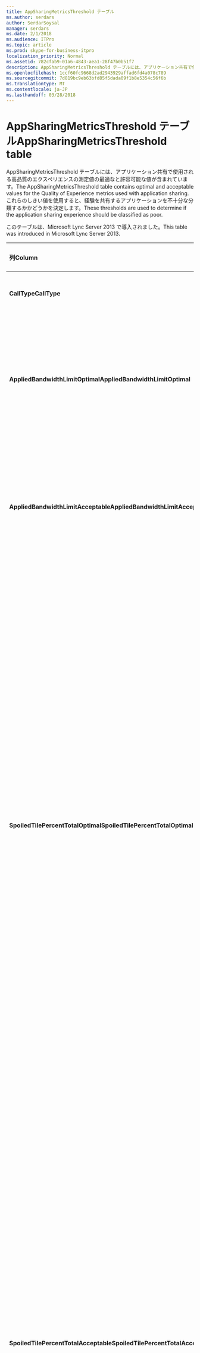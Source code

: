 ```yaml
---
title: AppSharingMetricsThreshold テーブル
ms.author: serdars
author: SerdarSoysal
manager: serdars
ms.date: 2/1/2018
ms.audience: ITPro
ms.topic: article
ms.prod: skype-for-business-itpro
localization_priority: Normal
ms.assetid: 782cfab9-01a6-4843-aea1-28f47b0b51f7
description: AppSharingMetricsThreshold テーブルには、アプリケーション共有で使用される高品質のエクスペリエンスの測定値の最適なと許容可能な値が含まれています。 これらのしきい値を使用すると、経験を共有するアプリケーションを不十分な分類するかかどうかを決定します。
ms.openlocfilehash: 1ccf60fc9668d2ad2943929affad6fd4a078c789
ms.sourcegitcommit: 7d819bc9eb63bfd85f5dada09f1b8e5354c56f6b
ms.translationtype: MT
ms.contentlocale: ja-JP
ms.lasthandoff: 03/28/2018
---
```

# <a name="appsharingmetricsthreshold-table"></a><span data-ttu-id="6ae22-104">AppSharingMetricsThreshold テーブル</span><span class="sxs-lookup"><span data-stu-id="6ae22-104">AppSharingMetricsThreshold table</span></span>
 
<span data-ttu-id="6ae22-105">AppSharingMetricsThreshold テーブルには、アプリケーション共有で使用される高品質のエクスペリエンスの測定値の最適なと許容可能な値が含まれています。</span><span class="sxs-lookup"><span data-stu-id="6ae22-105">The AppSharingMetricsThreshold table contains optimal and acceptable values for the Quality of Experience metrics used with application sharing.</span></span> <span data-ttu-id="6ae22-106">これらのしきい値を使用すると、経験を共有するアプリケーションを不十分な分類するかかどうかを決定します。</span><span class="sxs-lookup"><span data-stu-id="6ae22-106">These thresholds are used to determine if the application sharing experience should be classified as poor.</span></span>
  
<span data-ttu-id="6ae22-107">このテーブルは、Microsoft Lync Server 2013 で導入されました。</span><span class="sxs-lookup"><span data-stu-id="6ae22-107">This table was introduced in Microsoft Lync Server 2013.</span></span>
  
|<span data-ttu-id="6ae22-108">**列**</span><span class="sxs-lookup"><span data-stu-id="6ae22-108">**Column**</span></span>|<span data-ttu-id="6ae22-109">**データ型**</span><span class="sxs-lookup"><span data-stu-id="6ae22-109">**Data Type**</span></span>|<span data-ttu-id="6ae22-110">**キーまたはインデックス**</span><span class="sxs-lookup"><span data-stu-id="6ae22-110">**Key/Index**</span></span>|<span data-ttu-id="6ae22-111">**詳細**</span><span class="sxs-lookup"><span data-stu-id="6ae22-111">**Details**</span></span>|
|:-----|:-----|:-----|:-----|
|<span data-ttu-id="6ae22-112">**CallType**</span><span class="sxs-lookup"><span data-stu-id="6ae22-112">**CallType**</span></span> <br/> |<span data-ttu-id="6ae22-113">int</span><span class="sxs-lookup"><span data-stu-id="6ae22-113">int</span></span>  <br/> |<span data-ttu-id="6ae22-114">Primary</span><span class="sxs-lookup"><span data-stu-id="6ae22-114">Primary</span></span>  <br/> |<span data-ttu-id="6ae22-115">配置された呼び出しの種類です。</span><span class="sxs-lookup"><span data-stu-id="6ae22-115">Type of call that was placed.</span></span>  <br/> |
|<span data-ttu-id="6ae22-116">**AppliedBandwidthLimitOptimal**</span><span class="sxs-lookup"><span data-stu-id="6ae22-116">**AppliedBandwidthLimitOptimal**</span></span> <br/> |<span data-ttu-id="6ae22-117">int</span><span class="sxs-lookup"><span data-stu-id="6ae22-117">int</span></span>  <br/> ||<span data-ttu-id="6ae22-118">アプリケーションを共有するための最適な帯域幅の制限です。</span><span class="sxs-lookup"><span data-stu-id="6ae22-118">Optimal bandwidth limitation for application sharing.</span></span> <span data-ttu-id="6ae22-119">既定値は、1000000 です。</span><span class="sxs-lookup"><span data-stu-id="6ae22-119">The default value is 1000000.</span></span>  <br/> |
|<span data-ttu-id="6ae22-120">**AppliedBandwidthLimitAcceptable**</span><span class="sxs-lookup"><span data-stu-id="6ae22-120">**AppliedBandwidthLimitAcceptable**</span></span> <br/> |<span data-ttu-id="6ae22-121">int</span><span class="sxs-lookup"><span data-stu-id="6ae22-121">int</span></span>  <br/> ||<span data-ttu-id="6ae22-122">アプリケーションを共有するための十分な帯域幅制限。</span><span class="sxs-lookup"><span data-stu-id="6ae22-122">Acceptable bandwidth limitation for application sharing.</span></span> <span data-ttu-id="6ae22-123">既定値は、500000 です。</span><span class="sxs-lookup"><span data-stu-id="6ae22-123">The default value is 500000.</span></span>  <br/> |
|<span data-ttu-id="6ae22-124">**SpoiledTilePercentTotalOptimal**</span><span class="sxs-lookup"><span data-stu-id="6ae22-124">**SpoiledTilePercentTotalOptimal**</span></span> <br/> |<span data-ttu-id="6ae22-125">decimal(5,2)</span><span class="sxs-lookup"><span data-stu-id="6ae22-125">decimal(5,2)</span></span>  <br/> ||<span data-ttu-id="6ae22-126">「不良」タイルの場合、アプリケーション共有の品質をクラス分けするための最適の割合 (%)。</span><span class="sxs-lookup"><span data-stu-id="6ae22-126">Optimal percentage rate for "spoiled" tiles for classifying an Application Sharing quality.</span></span> <span data-ttu-id="6ae22-127">この値は、視聴者に到達しなかった共有からのコンテンツの割合です。</span><span class="sxs-lookup"><span data-stu-id="6ae22-127">This value is the percentage of the content from the sharer that did not reach the viewer.</span></span> <span data-ttu-id="6ae22-128">コンテンツが破棄 (または不良) と共有先は、グラフィックス ソースからタイルを破棄または、ASMCU は、パケットの破棄を並べて表示並べて表示先からそれぞれ。</span><span class="sxs-lookup"><span data-stu-id="6ae22-128">Content may be discarded (or spoiled) when the sharer discards tiles from the graphics source or the ASMCU tiles discards tiles from Sharer respectively.</span></span> <span data-ttu-id="6ae22-129">既定値は、11% です。</span><span class="sxs-lookup"><span data-stu-id="6ae22-129">The default value is 11 percent.</span></span>  <br/> |
|<span data-ttu-id="6ae22-130">**SpoiledTilePercentTotalAcceptable**</span><span class="sxs-lookup"><span data-stu-id="6ae22-130">**SpoiledTilePercentTotalAcceptable**</span></span> <br/> |<span data-ttu-id="6ae22-131">decimal(5,2)</span><span class="sxs-lookup"><span data-stu-id="6ae22-131">decimal(5,2)</span></span>  <br/> ||<span data-ttu-id="6ae22-132">「不良」タイルの場合、アプリケーション共有の品質をクラス分けするためのレートを許容可能な割合です。</span><span class="sxs-lookup"><span data-stu-id="6ae22-132">Acceptable percentage rate for "spoiled" tiles for classifying an Application Sharing quality.</span></span> <span data-ttu-id="6ae22-133">この値は、視聴者に到達しなかった共有からのコンテンツの割合です。</span><span class="sxs-lookup"><span data-stu-id="6ae22-133">This value is the percentage of the content from the sharer that did not reach the viewer.</span></span> <span data-ttu-id="6ae22-134">コンテンツが破棄 (または不良) と共有先は、グラフィックス ソースからタイルを破棄または、ASMCU は、パケットの破棄を並べて表示並べて表示先からそれぞれ。</span><span class="sxs-lookup"><span data-stu-id="6ae22-134">Content may be discarded (or spoiled) when the sharer discards tiles from the graphics source or the ASMCU tiles discards tiles from Sharer respectively.</span></span> <span data-ttu-id="6ae22-135">既定値は、36% です。</span><span class="sxs-lookup"><span data-stu-id="6ae22-135">The default value is 36 percent.</span></span>  <br/> |
|<span data-ttu-id="6ae22-136">**JitterInterArrivalOptimal**</span><span class="sxs-lookup"><span data-stu-id="6ae22-136">**JitterInterArrivalOptimal**</span></span> <br/> |<span data-ttu-id="6ae22-137">int</span><span class="sxs-lookup"><span data-stu-id="6ae22-137">int</span></span>  <br/> ||<span data-ttu-id="6ae22-138">Microsoft Lync Server 2013 では、この列は使用されません。</span><span class="sxs-lookup"><span data-stu-id="6ae22-138">This column is not used in Microsoft Lync Server 2013.</span></span>  <br/> |
|<span data-ttu-id="6ae22-139">**JitterInterArrivalAcceptable**</span><span class="sxs-lookup"><span data-stu-id="6ae22-139">**JitterInterArrivalAcceptable**</span></span> <br/> |<span data-ttu-id="6ae22-140">int</span><span class="sxs-lookup"><span data-stu-id="6ae22-140">int</span></span>  <br/> ||<span data-ttu-id="6ae22-141">Microsoft Lync Server 2013 では、この列は使用されません。</span><span class="sxs-lookup"><span data-stu-id="6ae22-141">This column is not used in Microsoft Lync Server 2013.</span></span>  <br/> |
|<span data-ttu-id="6ae22-142">**RelativeOneWayBurstDensityOptimal**</span><span class="sxs-lookup"><span data-stu-id="6ae22-142">**RelativeOneWayBurstDensityOptimal**</span></span> <br/> |<span data-ttu-id="6ae22-143">float</span><span class="sxs-lookup"><span data-stu-id="6ae22-143">float</span></span>  <br/> ||<span data-ttu-id="6ae22-144">Microsoft Lync Server 2013 では、この列は使用されません。</span><span class="sxs-lookup"><span data-stu-id="6ae22-144">This column is not used in Microsoft Lync Server 2013.</span></span>  <br/> |
|<span data-ttu-id="6ae22-145">**RelativeOneWayBurstDensityAcceptable**</span><span class="sxs-lookup"><span data-stu-id="6ae22-145">**RelativeOneWayBurstDensityAcceptable**</span></span> <br/> |<span data-ttu-id="6ae22-146">float</span><span class="sxs-lookup"><span data-stu-id="6ae22-146">float</span></span>  <br/> ||<span data-ttu-id="6ae22-147">Microsoft Lync Server 2013 では、この列は使用されません。</span><span class="sxs-lookup"><span data-stu-id="6ae22-147">This column is not used in Microsoft Lync Server 2013.</span></span>  <br/> |
|<span data-ttu-id="6ae22-148">**RDPTileProcessingLatencyBurstDensityOptimal**</span><span class="sxs-lookup"><span data-stu-id="6ae22-148">**RDPTileProcessingLatencyBurstDensityOptimal**</span></span> <br/> |<span data-ttu-id="6ae22-149">float</span><span class="sxs-lookup"><span data-stu-id="6ae22-149">float</span></span>  <br/> ||<span data-ttu-id="6ae22-150">Microsoft Lync Server 2013 では、この列は使用されません。</span><span class="sxs-lookup"><span data-stu-id="6ae22-150">This column is not used in Microsoft Lync Server 2013.</span></span>  <br/> |
|<span data-ttu-id="6ae22-151">**RDPTileProcessingLatencyBurstDensityAcceptable**</span><span class="sxs-lookup"><span data-stu-id="6ae22-151">**RDPTileProcessingLatencyBurstDensityAcceptable**</span></span> <br/> |<span data-ttu-id="6ae22-152">float</span><span class="sxs-lookup"><span data-stu-id="6ae22-152">float</span></span>  <br/> ||<span data-ttu-id="6ae22-153">Microsoft Lync Server 2013 では、この列は使用されません。</span><span class="sxs-lookup"><span data-stu-id="6ae22-153">This column is not used in Microsoft Lync Server 2013.</span></span>  <br/> |
|<span data-ttu-id="6ae22-154">**RelativeOneWayAverageOptimal**</span><span class="sxs-lookup"><span data-stu-id="6ae22-154">**RelativeOneWayAverageOptimal**</span></span> <br/> |<span data-ttu-id="6ae22-155">float</span><span class="sxs-lookup"><span data-stu-id="6ae22-155">float</span></span>  <br/> ||<span data-ttu-id="6ae22-156">アプリケーションの共有に関連するメディアの 2 つのエンドポイント間での相対的な一方向遅延の最適な値です。</span><span class="sxs-lookup"><span data-stu-id="6ae22-156">Optimal value for the relative one-way delay between the two media endpoints involved in the application sharing.</span></span> <span data-ttu-id="6ae22-157">これは 1 ホップの遅延の測定です。</span><span class="sxs-lookup"><span data-stu-id="6ae22-157">This is a single-hop latency measure.</span></span> <span data-ttu-id="6ae22-158">既定値は、1.0 秒です。</span><span class="sxs-lookup"><span data-stu-id="6ae22-158">The default value is 1.0 seconds.</span></span>  <br/> <span data-ttu-id="6ae22-159">列は、Microsoft Lync Server 2013 で導入されました。</span><span class="sxs-lookup"><span data-stu-id="6ae22-159">The column was introduced in Microsoft Lync Server 2013.</span></span>  <br/> |
|<span data-ttu-id="6ae22-160">**RelativeOneWayAverageAcceptable**</span><span class="sxs-lookup"><span data-stu-id="6ae22-160">**RelativeOneWayAverageAcceptable**</span></span> <br/> |<span data-ttu-id="6ae22-161">float</span><span class="sxs-lookup"><span data-stu-id="6ae22-161">float</span></span>  <br/> ||<span data-ttu-id="6ae22-162">アプリケーションの共有に関連するメディアの 2 つのエンドポイント間での相対的な一方向遅延の最適な値です。</span><span class="sxs-lookup"><span data-stu-id="6ae22-162">Optimal value for the relative one-way delay between the two media endpoints involved in the application sharing.</span></span> <span data-ttu-id="6ae22-163">これは 1 ホップの遅延の測定です。</span><span class="sxs-lookup"><span data-stu-id="6ae22-163">This is a single-hop latency measure.</span></span> <span data-ttu-id="6ae22-164">既定値は、1.75 秒です。</span><span class="sxs-lookup"><span data-stu-id="6ae22-164">The default value is 1.75 seconds.</span></span>  <br/> <span data-ttu-id="6ae22-165">列は、Microsoft Lync Server 2013 で導入されました。</span><span class="sxs-lookup"><span data-stu-id="6ae22-165">The column was introduced in Microsoft Lync Server 2013.</span></span>  <br/> |
|<span data-ttu-id="6ae22-166">**RDPTileProcessingLatencyAverageOptimal**</span><span class="sxs-lookup"><span data-stu-id="6ae22-166">**RDPTileProcessingLatencyAverageOptimal**</span></span> <br/> |<span data-ttu-id="6ae22-167">float</span><span class="sxs-lookup"><span data-stu-id="6ae22-167">float</span></span>  <br/> ||<span data-ttu-id="6ae22-168">閲覧セッションの継続時間中に、会議サーバーの待機時間を処理する平均 RDP タイルの最適な値です。</span><span class="sxs-lookup"><span data-stu-id="6ae22-168">Optimal value of the average RDP tile processing latency in the AS Conferencing Server over the duration of the viewing session.</span></span> <span data-ttu-id="6ae22-169">遅延時間の間の時間差 (共有または状況によって MCU) は、サーバー上の開始フレームをエンコードし、ビューアーで、同一の開始フレームがデコードされると、</span><span class="sxs-lookup"><span data-stu-id="6ae22-169">Latency is the time difference between when the Start Frame is encoded on the server (sharer or MCU depending on the scenario) and the same Start Frame is decoded on the viewer.</span></span>  <br/> <span data-ttu-id="6ae22-170">平均値が高いと、表示の際の遅延が大きくなります。</span><span class="sxs-lookup"><span data-stu-id="6ae22-170">A high average reflects a longer delay in the viewing experience.</span></span> <span data-ttu-id="6ae22-171">過負荷の会議サーバーでは平均遅延が大きくなる場合があります。</span><span class="sxs-lookup"><span data-stu-id="6ae22-171">An overloaded conferencing server may experience higher average delays.</span></span> <span data-ttu-id="6ae22-172">既定値は、200 ミリ秒です。</span><span class="sxs-lookup"><span data-stu-id="6ae22-172">The default value is 200ms.</span></span>  <br/> <span data-ttu-id="6ae22-173">列は、Microsoft Lync Server 2013 で導入されました。</span><span class="sxs-lookup"><span data-stu-id="6ae22-173">The column was introduced in Microsoft Lync Server 2013.</span></span>  <br/> |
|<span data-ttu-id="6ae22-174">**RDPTileProcessingLatencyAverageAcceptable**</span><span class="sxs-lookup"><span data-stu-id="6ae22-174">**RDPTileProcessingLatencyAverageAcceptable**</span></span> <br/> |<span data-ttu-id="6ae22-175">float</span><span class="sxs-lookup"><span data-stu-id="6ae22-175">float</span></span>  <br/> ||<span data-ttu-id="6ae22-176">閲覧セッションの継続時間中に、会議サーバーの待機時間を処理する平均 RDP タイルの有効な値。</span><span class="sxs-lookup"><span data-stu-id="6ae22-176">Acceptable value of the average RDP tile processing latency in the AS Conferencing Server over the duration of the viewing session.</span></span> <span data-ttu-id="6ae22-177">遅延時間の間の時間差 (共有または状況によって MCU) は、サーバー上の開始フレームをエンコードし、ビューアーで、同一の開始フレームがデコードされると、</span><span class="sxs-lookup"><span data-stu-id="6ae22-177">Latency is the time difference between when the Start Frame is encoded on the server (sharer or MCU depending on the scenario) and the same Start Frame is decoded on the viewer.</span></span>  <br/> <span data-ttu-id="6ae22-178">平均値が高いと、表示の際の遅延が大きくなります。</span><span class="sxs-lookup"><span data-stu-id="6ae22-178">A high average reflects a longer delay in the viewing experience.</span></span> <span data-ttu-id="6ae22-179">過負荷の会議サーバーでは平均遅延が大きくなる場合があります。</span><span class="sxs-lookup"><span data-stu-id="6ae22-179">An overloaded conferencing server may experience higher average delays.</span></span> <span data-ttu-id="6ae22-180">既定値は、200 ミリ秒です。</span><span class="sxs-lookup"><span data-stu-id="6ae22-180">The default value is 200ms.</span></span>  <br/> <span data-ttu-id="6ae22-181">列は、Microsoft Lync Server 2013 で導入されました。</span><span class="sxs-lookup"><span data-stu-id="6ae22-181">The column was introduced in Microsoft Lync Server 2013.</span></span>  <br/> |
   

